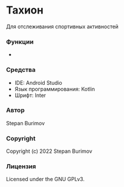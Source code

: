 # Тахион
Для отслеживания спортивных активностей

### Функции
*

### Средства
* IDE: Android Studio
* Язык программирования: Kotlin
* Шрифт: Inter

### Автор

Stepan Burimov

### Copyright

Copyright (c) 2022 Stepan Burimov

### Лицензия

Licensed under the GNU GPLv3.